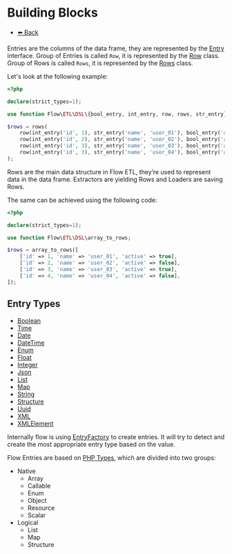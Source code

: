 # Building Blocks

- [⬅️️ Back](core.md)

Entries are the columns of the data frame, they are represented by the [Entry](/src/core/etl/src/Flow/ETL/Row/Entry.php) interface.
Group of Entries is called `Row`, it is represented by the [Row](/src/core/etl/src/Flow/ETL/Row.php) class.
Group of Rows is called `Rows`, it is represented by the [Rows](/src/core/etl/src/Flow/ETL/Rows.php) class.

Let's look at the following example: 

```php
<?php

declare(strict_types=1);

use function Flow\ETL\DSL\{bool_entry, int_entry, row, rows, str_entry};

$rows = rows(
    row(int_entry('id', 1), str_entry('name', 'user_01'), bool_entry('active', true)),
    row(int_entry('id', 2), str_entry('name', 'user_02'), bool_entry('active', false)),
    row(int_entry('id', 3), str_entry('name', 'user_03'), bool_entry('active', true)),
    row(int_entry('id', 3), str_entry('name', 'user_04'), bool_entry('active', false)),
);
```

Rows are the main data structure in Flow ETL, they’re used to represent data in the data frame.
Extractors are yielding Rows and Loaders are saving Rows. 

The same can be achieved using the following code:

```php
<?php

declare(strict_types=1);

use function Flow\ETL\DSL\array_to_rows;

$rows = array_to_rows([
    ['id' => 1, 'name' => 'user_01', 'active' => true],
    ['id' => 2, 'name' => 'user_02', 'active' => false],
    ['id' => 3, 'name' => 'user_03', 'active' => true],
    ['id' => 4, 'name' => 'user_04', 'active' => false],
]);
```

## Entry Types

- [Boolean](/src/core/etl/src/Flow/ETL/Row/Entry/BooleanEntry.php)
- [Time](/src/core/etl/src/Flow/ETL/Row/Entry/TimeEntry.php)
- [Date](/src/core/etl/src/Flow/ETL/Row/Entry/DateEntry.php)
- [DateTime](/src/core/etl/src/Flow/ETL/Row/Entry/DateTimeEntry.php)
- [Enum](/src/core/etl/src/Flow/ETL/Row/Entry/EnumEntry.php)
- [Float](/src/core/etl/src/Flow/ETL/Row/Entry/FloatEntry.php)
- [Integer](/src/core/etl/src/Flow/ETL/Row/Entry/IntegerEntry.php)
- [Json](/src/core/etl/src/Flow/ETL/Row/Entry/JsonEntry.php)
- [List](/src/core/etl/src/Flow/ETL/Row/Entry/ListEntry.php)
- [Map](/src/core/etl/src/Flow/ETL/Row/Entry/MapEntry.php)
- [String](/src/core/etl/src/Flow/ETL/Row/Entry/StringEntry.php)
- [Structure](/src/core/etl/src/Flow/ETL/Row/Entry/StructureEntry.php)
- [Uuid](/src/core/etl/src/Flow/ETL/Row/Entry/UuidEntry.php)
- [XML](/src/core/etl/src/Flow/ETL/Row/Entry/XMLEntry.php)
- [XMLElement](/src/core/etl/src/Flow/ETL/Row/Entry/XMLElementEntry.php)

Internally flow is using [EntryFactory](/src/core/etl/src/Flow/ETL/Row/Factory/NativeEntryFactory.php) to create entries. 
It will try to detect and create the most appropriate entry type based on the value.

Flow Entries are based on [PHP Types](/src/core/etl/src/Flow/ETL/PHP/Type/Type.php), which are divided into two groups:

- Native
  - Array
  - Callable
  - Enum
  - Object
  - Resource
  - Scalar
- Logical
  - List
  - Map
  - Structure

